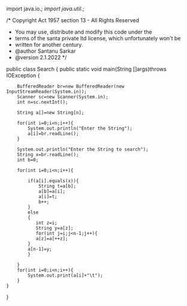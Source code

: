 
import java.io.*;
import java.util.*;


/* Copyright Act 1957 section 13 - All Rights Reserved
 * You may use, distribute and modify this code under the
 * terms of the santa private ltd license, which unfortunately won't be
 * written for another century.
 * @author Santanu Sarkar
 * @version 2.1.2022
 */


public class Search
{
    public static void main(String []args)throws IOException
    {

        BufferedReader br=new BufferedReader(new InputStreamReader(System.in));
        Scanner sc=new Scanner(System.in);
        int n=sc.nextInt();

        String a[]=new String[n];

        for(int i=0;i<n;i++){
            System.out.println("Enter the String");
            a[i]=br.readLine();
        }

        System.out.println("Enter the String to search");
        String x=br.readLine();
        int b=0;
        
        for(int i=0;i<n;i++){
          
            if(a[i].equals(x)){
                String t=a[b];
                a[b]=a[i];
                a[i]=t;
                b++;
            }
            else
            {
               int z=i;
               String y=a[z];
               for(int j=i;j<n-1;j++){
               a[z]=a[++z];
            }
            a[n-1]=y;
            }
          
        }
        for(int i=0;i<n;i++){
            System.out.print(a[i]+"\t");
        }
    }
}
